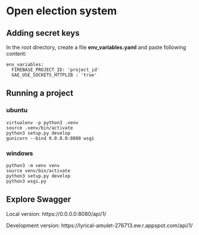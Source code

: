 # Open election system

## Adding secret keys
In the root directory, create a file **env_variables.yaml** and paste following content:
```shell
env_variables:
  FIREBASE_PROJECT_ID: 'project_id'
  GAE_USE_SOCKETS_HTTPLIB : 'true'
```
## Running  a project

### ubuntu
```shell
virtualenv -p python3 .venv
source .venv/bin/activate
python3 setup.py develop
gunicorn --bind 0.0.0.0:8080 wsgi
```
### windows
```shell
python3 -m venv venv
source venv/bin/activate
python3 setup.py develop
python3 wsgi.py
```

## Explore Swagger

<p>Local version: https://0.0.0.0:8080/api/1/ </p>
<p>Development version: https://lyrical-amulet-276713.ew.r.appspot.com/api/1/ </p>